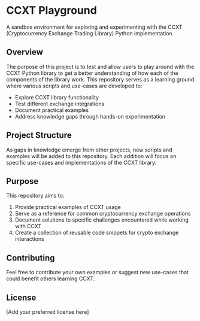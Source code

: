 # CCXT Playground

A sandbox environment for exploring and experimenting with the CCXT (Cryptocurrency Exchange Trading Library) Python implementation.

## Overview

The purpose of this project is to test and allow users to play around with the CCXT Python library to get a better understanding of how each of the components of the library work. This repository serves as a learning ground where various scripts and use-cases are developed to:

- Explore CCXT library functionality
- Test different exchange integrations
- Document practical examples
- Address knowledge gaps through hands-on experimentation

## Project Structure

As gaps in knowledge emerge from other projects, new scripts and examples will be added to this repository. Each addition will focus on specific use-cases and implementations of the CCXT library.

## Purpose

This repository aims to:
1. Provide practical examples of CCXT usage
2. Serve as a reference for common cryptocurrency exchange operations
3. Document solutions to specific challenges encountered while working with CCXT
4. Create a collection of reusable code snippets for crypto exchange interactions

## Contributing

Feel free to contribute your own examples or suggest new use-cases that could benefit others learning CCXT.

## License

[Add your preferred license here]